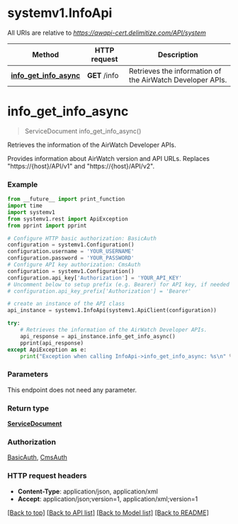 # systemv1.InfoApi

All URIs are relative to *https://awapi-cert.delimitize.com/API/system*

Method | HTTP request | Description
------------- | ------------- | -------------
[**info_get_info_async**](InfoApi.md#info_get_info_async) | **GET** /info | Retrieves the information of the AirWatch Developer APIs.


# **info_get_info_async**
> ServiceDocument info_get_info_async()

Retrieves the information of the AirWatch Developer APIs.

Provides information about AirWatch version and API URLs. Replaces \"https://{host}/API/v1\" and \"https://{host}/API/v2\".

### Example
```python
from __future__ import print_function
import time
import systemv1
from systemv1.rest import ApiException
from pprint import pprint

# Configure HTTP basic authorization: BasicAuth
configuration = systemv1.Configuration()
configuration.username = 'YOUR_USERNAME'
configuration.password = 'YOUR_PASSWORD'
# Configure API key authorization: CmsAuth
configuration = systemv1.Configuration()
configuration.api_key['Authorization'] = 'YOUR_API_KEY'
# Uncomment below to setup prefix (e.g. Bearer) for API key, if needed
# configuration.api_key_prefix['Authorization'] = 'Bearer'

# create an instance of the API class
api_instance = systemv1.InfoApi(systemv1.ApiClient(configuration))

try:
    # Retrieves the information of the AirWatch Developer APIs.
    api_response = api_instance.info_get_info_async()
    pprint(api_response)
except ApiException as e:
    print("Exception when calling InfoApi->info_get_info_async: %s\n" % e)
```

### Parameters
This endpoint does not need any parameter.

### Return type

[**ServiceDocument**](ServiceDocument.md)

### Authorization

[BasicAuth](../README.md#BasicAuth), [CmsAuth](../README.md#CmsAuth)

### HTTP request headers

 - **Content-Type**: application/json, application/xml
 - **Accept**: application/json;version=1, application/xml;version=1

[[Back to top]](#) [[Back to API list]](../README.md#documentation-for-api-endpoints) [[Back to Model list]](../README.md#documentation-for-models) [[Back to README]](../README.md)

